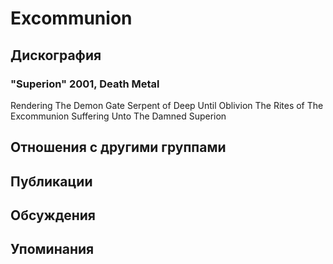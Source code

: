 # Excommunion



## Дискография

### "Superion" 2001, Death Metal

Rendering The Demon Gate 
Serpent of Deep 
Until Oblivion 
The Rites of The Excommunion 
Suffering Unto The Damned 
Superion


## Отношения с другими группами


## Публикации


## Обсуждения


## Упоминания

